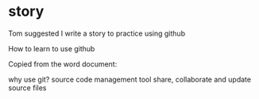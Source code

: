 # story

Tom suggested I write a story to practice using github

How to learn to use github

Copied from the word document:

why use git?
source code management tool
share, collaborate and update source files
